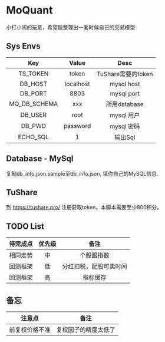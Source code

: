 # MoQuant
小打小闹的玩意，希望能整理出一套时候自己的交易模型

## Sys Envs
Key|Value|Desc
|:----:|:----:|:----:|
|TS_TOKEN|token|TuShare需要的token|
|DB_HOST|localhost|mysql host|
|DB_PORT|8803|mysql port|
|MQ_DB_SCHEMA|xxx|所用database|
|DB_USER|root|mysql 用户|
|DB_PWD|password|mysql 密码|
|ECHO_SQL|1|输出Sql|


## Database - MySql
复制db_info.json.sample至db_info.json, 填你自己的MySQL信息. 

## TuShare
到 https://tushare.pro/ 注册获取token，本脚本需要至少800积分。

## TODO List
|待完成点|优先级|备注|
|:----:|:----:|:----:|
|相同走势|中|个股跟指数|
|回测框架|低|分红扣税，配股可卖时间|
|回测框架|高|指标缓存|


## 备忘
|注意点|备注|
|:----:|:----:|
|前复权价格不准|复权因子的精度太低了|